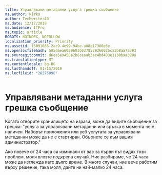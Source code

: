 ```yaml
---
title: Управлявани метаданни услуга грешка съобщение
ms.author: kirks
author: Techwriter40
ms.date: 12/17/2018
ms.audience: ITPro
ms.topic: article
ROBOTS: NOINDEX, NOFOLLOW
localization_priority: Priority
ms.assetid: 15091086-2ac9-4e99-94be-a08a17386e6e
ms.openlocfilehash: 595daea6039693b0378579366026ca3b8aa7a393
ms.sourcegitcommit: d6ea5e9458a2b8ceaab3ac4bd483e1130b9a398a
ms.translationtype: MT
ms.contentlocale: bg-BG
ms.lasthandoff: 01/15/2019
ms.locfileid: "28276098"
---
```

# <a name="managed-metadata-service-error-message"></a>Управлявани метаданни услуга грешка съобщение

Когато отворите хранилището на изрази, може да видите съобщение за грешка: "услуга за управлявани метаданни или връзка в момента не е наличен. Наборът приложения или уеб услугата за управлявани метаданни може да не е стартиран. Обърнете се към вашия администратор."
  
Ако повече от 24 часа са изминали от вас за първи път видях този проблем, моля влезте подкрепа случай. Ние разбираме, че 24 часа може да изглежда като дълго време. В много случаи, ние вече работим върху решение, така моля, дайте ни най-малко 24 часа.
  

